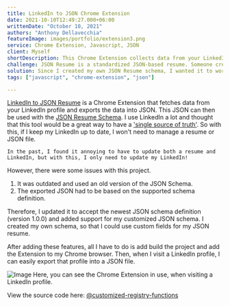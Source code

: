 ```yaml
---
title: LinkedIn to JSON Chrome Extension
date: 2021-10-10T12:49:27.000+06:00
writtenDate: "October 10, 2021"
authors: "Anthony Dellavecchia"
featureImage: images/portfolio/extension3.png
service: Chrome Extension, Javascript, JSON
client: Myself
shortDescription: This Chrome Extension collects data from your LinkedIn profile and exports it into JSON, which can be used with the JSON Resume standard.
challenge: JSON Resume is a standardized JSON-based resume. Someone created an open-source Chrome Extension that looks at your LinkedIn profile and exports the data into JSON. However, this tool was not updated with the most recent JSON Resume Schema, and also did not work with my customized schema.
solution: Since I created my own JSON Resume schema, I wanted it to work with this tool. So, I added functionality to use my custom schema, as well as v1 of the JSON Resume project.
tags: ["javascript", "chrome-extension", "json"]

---
```


[LinkedIn to JSON Resume](https://github.com/joshuatz/linkedin-to-jsonresume) is a Chrome Extension that fetches data from your LinkedIn profile and exports the data into JSON. This JSON can then be used with the [JSON Resume Schema](https://github.com/jsonresume/resume-schema). I use LinkedIn a lot and thought that this tool would be a great way to have a ['single source of truth'](https://en.wikipedia.org/wiki/Single_source_of_truth). So with this, if I keep my LinkedIn up to date, I won't need to manage a resume or JSON file. 

`In the past, I found it annoying to have to update both a resume and LinkedIn, but with this, I only need to update my LinkedIn!`

However, there were some issues with this project.

1. It was outdated and used an old version of the JSON Schema.
2. The exported JSON had to be based on the supported schema definition.

Therefore, I updated it to accept the newest JSON schema definition (version 1.0.0) and added support for my customized JSON schema. I created my own schema, so that I could use custom fields for my JSON resume.

After adding these features, all I have to do is add build the project and add the Extension to my Chrome browser. Then, when I visit a LinkedIn profile, I can easily export that profile into a JSON file.

![Image](/images/portfolio/linkedin.png)
Here, you can see the Chrome Extension in use, when visiting a LinkedIn profile.

View the source code here: [@customized-registry-functions](https://github.com/anthonyjdella/customized-linkedin-to-jsonresume)
